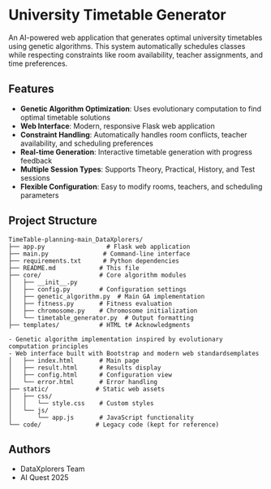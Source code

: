 # University Timetable Generator

An AI-powered web application that generates optimal university timetables using genetic algorithms. This system automatically schedules classes while respecting constraints like room availability, teacher assignments, and time preferences.

## Features

- **Genetic Algorithm Optimization**: Uses evolutionary computation to find optimal timetable solutions
- **Web Interface**: Modern, responsive Flask web application
- **Constraint Handling**: Automatically handles room conflicts, teacher availability, and scheduling preferences
- **Real-time Generation**: Interactive timetable generation with progress feedback
- **Multiple Session Types**: Supports Theory, Practical, History, and Test sessions
- **Flexible Configuration**: Easy to modify rooms, teachers, and scheduling parameters

## Project Structure

```
TimeTable-planning-main_DataXplorers/
├── app.py                 # Flask web application
├── main.py               # Command-line interface
├── requirements.txt      # Python dependencies
├── README.md            # This file
├── core/                # Core algorithm modules
│   ├── __init__.py
│   ├── config.py        # Configuration settings
│   ├── genetic_algorithm.py  # Main GA implementation
│   ├── fitness.py       # Fitness evaluation
│   ├── chromosome.py    # Chromosome initialization
│   └── timetable_generator.py  # Output formatting
├── templates/           # HTML t# Acknowledgments

- Genetic algorithm implementation inspired by evolutionary computation principles
- Web interface built with Bootstrap and modern web standardsemplates
│   ├── index.html       # Main page
│   ├── result.html      # Results display
│   ├── config.html      # Configuration view
│   └── error.html       # Error handling
├── static/             # Static web assets
│   ├── css/
│   │   └── style.css    # Custom styles
│   └── js/
│       └── app.js       # JavaScript functionality
└── code/               # Legacy code (kept for reference)
```





## Authors

- DataXplorers Team
- AI Quest 2025
